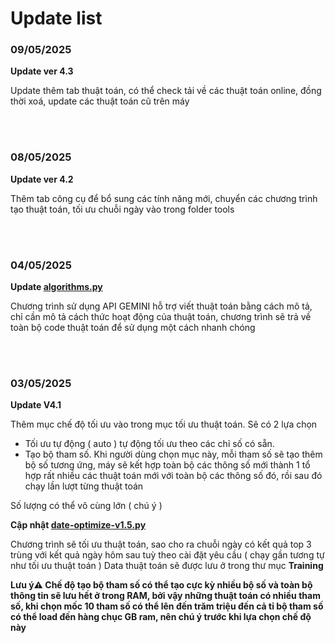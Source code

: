 # Update list


### 09/05/2025

**Update ver 4.3**


Update thêm tab thuật toán, có thể check tải về các thuật toán online, đồng thời xoá, update các thuật toán cũ trên máy

<br><br>


### 08/05/2025

**Update ver 4.2**


Thêm tab công cụ để bổ sung các tính năng mới, chuyển các chương trình tạo thuật toán, tối ưu chuỗi ngày vào trong folder tools


<br><br>


### 04/05/2025

**Update  [algorithms.py](https://github.com/junlangzi/Lottery-Predictor/blob/main/algorithms.py "algorithms.py")**

Chương trình sử dụng API GEMINI hỗ trợ viết thuật toán bằng cách mô tả, chỉ cần mô tả cách thức hoạt động của thuật toán, chương trình sẽ trả về toàn bộ code thuật toán để sử dụng một cách nhanh chóng

<br><br>


### 03/05/2025

**Update V4.1**

Thêm mục chế độ tối ưu vào trong mục tối ưu thuật toán. Sẽ có 2 lựa chọn

* Tối ưu tự động ( auto ) tự động tối ưu theo các chỉ số có sẵn.
* Tạo bộ tham số. Khi người dùng chọn mục này, mỗi tham số sẽ tạo thêm bộ số tương ứng, máy sẽ kết hợp toàn bộ các thông số mới thành 1 tổ hợp rất nhiều các thuật toán mới với toàn bộ các thông số đó, rồi sau đó chạy lần lượt từng thuật toán

Số lượng có thể vô cùng lớn ( chú ý )

**Cập nhật [date-optimize-v1.5.py](https://github.com/junlangzi/Lottery-Predictor/blob/main/date-optimize-v1.5.py "date-optimize-v1.5.py")**

Chương trình sẽ tối ưu thuật toán, sao cho ra chuỗi ngày có kết quả top 3 trùng với kết quả ngày hôm sau tuỳ theo cài đặt yêu cầu ( chạy gần tương tự như tối ưu thuật toán ) Data thuật toán sẽ được lưu ở trong thư mục **Training**

**Lưu ý⚠️ Chế độ tạo bộ tham số có thể tạo cực kỳ nhiều bộ số và toàn bộ thông tin sẽ lưu hết ở trong RAM, bởi vậy những thuật toán có nhiều tham số, khi chọn mốc 10 tham số có thể lên đến trăm triệu đến cả tỉ bộ tham số có thể load đến hàng chục GB ram, nên chú ý trước khi lựa chọn chế độ này**
